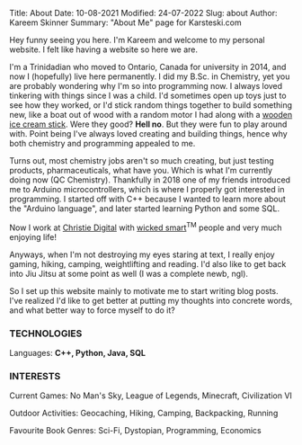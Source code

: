 Title: About
Date: 10-08-2021
Modified: 24-07-2022
Slug: about
Author: Kareem Skinner
Summary: "About Me" page for Karsteski.com

Hey funny seeing you here. I'm Kareem and welcome to my personal website. I felt like having a website so here we are.

I'm a Trinidadian who moved to Ontario, Canada for university in 2014, and now I (hopefully) live here permanently. I did my B.Sc. in Chemistry, yet you are probably wondering why I'm so into programming now. I always loved tinkering with things since I was a child. I'd sometimes open up toys just to see how they worked, or I'd stick random things together to build something new, like a boat out of wood with a random motor I had along with a [wooden ice cream stick]({about.md}/../../images/about/ice-cream-sticks.jpg). Were they good? **Hell no**. But they were fun to play around with. Point being I've always loved creating and building things, hence why both chemistry and programming appealed to me.

Turns out, most chemistry jobs aren't so much creating, but just testing products, pharmaceuticals, what have you. Which is what I'm currently doing now (QC Chemistry). Thankfully in 2018 one of my friends introduced me to Arduino microcontrollers, which is where I properly got interested in programming. I started off with C++ because I wanted to learn more about the "Arduino language", and later started learning Python and some SQL.

Now I work at [Christie Digital](https://www.christiedigital.com/) with <u>wicked smart</u><sup>TM</sup> people and very much enjoying life!

Anyways, when I'm not destroying my eyes staring at text, I really enjoy gaming, hiking, camping, weightlifting and reading. I'd also like to get back into Jiu Jitsu at some point as well (I was a complete newb, ngl).

So I set up this website mainly to motivate me to start writing blog posts. I've realized I'd like to get better at putting my thoughts into concrete words, and what better way to force myself to do it?

### **TECHNOLOGIES**

Languages: **C++, Python, Java, SQL**

### **INTERESTS**

Current Games: No Man's Sky, League of Legends, Minecraft, Civilization VI

Outdoor Activities: Geocaching, Hiking, Camping, Backpacking, Running

Favourite Book Genres: Sci-Fi, Dystopian, Programming, Economics
